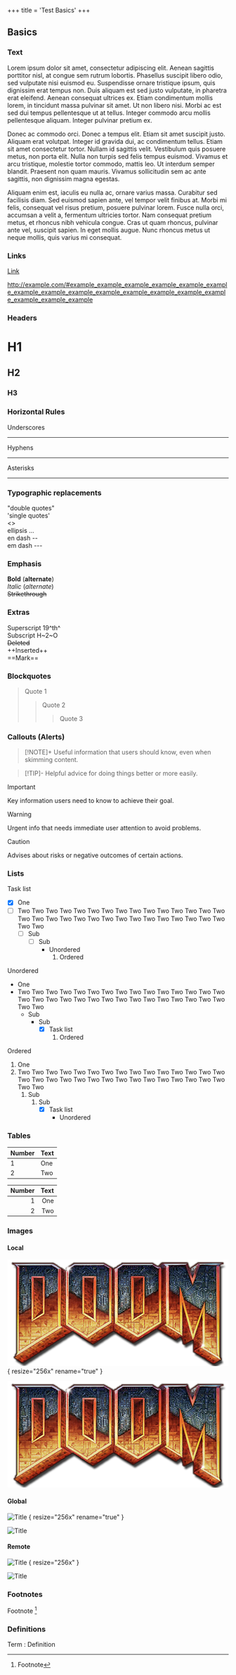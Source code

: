 +++
title = 'Test Basics'
+++

## Basics

### Text
Lorem ipsum dolor sit amet, consectetur adipiscing elit. Aenean sagittis porttitor nisl, at congue sem rutrum lobortis. Phasellus suscipit libero odio, sed vulputate nisi euismod eu. Suspendisse ornare tristique ipsum, quis dignissim erat tempus non. Duis aliquam est sed justo vulputate, in pharetra erat eleifend. Aenean consequat ultrices ex. Etiam condimentum mollis lorem, in tincidunt massa pulvinar sit amet. Ut non libero nisi. Morbi ac est sed dui tempus pellentesque ut at tellus. Integer commodo arcu mollis pellentesque aliquam. Integer pulvinar pretium ex.

Donec ac commodo orci. Donec a tempus elit. Etiam sit amet suscipit justo. Aliquam erat volutpat. Integer id gravida dui, ac condimentum tellus. Etiam sit amet consectetur tortor. Nullam id sagittis velit. Vestibulum quis posuere metus, non porta elit. Nulla non turpis sed felis tempus euismod. Vivamus et arcu tristique, molestie tortor commodo, mattis leo. Ut interdum semper blandit. Praesent non quam mauris. Vivamus sollicitudin sem ac ante sagittis, non dignissim magna egestas.

Aliquam enim est, iaculis eu nulla ac, ornare varius massa. Curabitur sed facilisis diam. Sed euismod sapien ante, vel tempor velit finibus at. Morbi mi felis, consequat vel risus pretium, posuere pulvinar lorem. Fusce nulla orci, accumsan a velit a, fermentum ultricies tortor. Nam consequat pretium metus, et rhoncus nibh vehicula congue. Cras ut quam rhoncus, pulvinar ante vel, suscipit sapien. In eget mollis augue. Nunc rhoncus metus ut neque mollis, quis varius mi consequat.


### Links
[Link](http://example.com "Alt Text")

http://example.com/#example_example_example_example_example_example_example_example_example_example_example_example_example_example_example_example_example

### Headers
# H1
## H2
### H3

### Horizontal Rules
Underscores
___
Hyphens

---
Asterisks
***

### Typographic replacements
"double quotes" \
'single quotes' \
<<angle quotes>> \
ellipsis ... \
en dash -- \
em dash ---

### Emphasis
**Bold** (__alternate__) \
*Italic* (_alternate_) \
~~Strikethrough~~

### Extras
Superscript 19^th^ \
Subscript H~2~O \
~~Deleted~~ \
++Inserted++ \
==Mark==

### Blockquotes
> Quote 1
>> Quote 2
>>> Quote 3

### Callouts (Alerts)
> [!NOTE]+
> Useful information that users should know, even when skimming content.

> [!TIP]-
> Helpful advice for doing things better or more easily.

> [!IMPORTANT]
> Key information users need to know to achieve their goal.

> [!WARNING]
> Urgent info that needs immediate user attention to avoid problems.

> [!CAUTION]
> Advises about risks or negative outcomes of certain actions.

### Lists
Task list
- [x] One
- [ ] Two Two Two Two Two Two Two Two Two Two Two Two Two Two Two Two Two Two Two Two Two Two Two Two Two Two Two Two Two Two Two Two
	- [ ] Sub
		- [ ] Sub
			* Unordered
				1. Ordered

Unordered
* One
* Two Two Two Two Two Two Two Two Two Two Two Two Two Two Two Two Two Two Two Two Two Two Two Two Two Two Two Two Two Two Two Two
	* Sub
		* Sub
			- [x] Task list
				1. Ordered

Ordered
1. One
1. Two Two Two Two Two Two Two Two Two Two Two Two Two Two Two Two Two Two Two Two Two Two Two Two Two Two Two Two Two Two Two Two
	1. Sub
		1. Sub
			- [x] Task list
				* Unordered

### Tables
| Number | Text  |
| ------ | ----- |
| 1      | One   |
| 2      | Two   |

| Number | Text |
| -----: | ---: |
| 1      | One  |
| 2      | Two  |

### Images

#### Local
![Title](doom.png "Alt Text")
{ resize="256x" rename="true" }

![Title](doom.png "Alt Text")

#### Global
![Title](res/favicon-og.png "Alt Text")
{ resize="256x" rename="true" }

![Title](res/favicon-og.png "Alt Text")

#### Remote
![Title](https://octodex.github.com/images/labtocat.png "Alt Text")
{ resize="256x" }

![Title](https://octodex.github.com/images/labtocat.png "Alt Text")

### Footnotes
Footnote [^footnote]
[^footnote]: Footnote

### Definitions
Term
:   Definition
